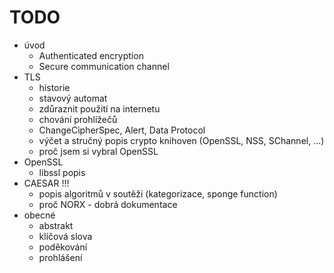 # TODO

* úvod
    * Authenticated encryption
    * Secure communication channel
* TLS
    * historie
    * stavový automat
    * zdůraznit použití na internetu
    * chování prohlížečů
    * ChangeCipherSpec, Alert, Data Protocol
    * výčet a stručný popis crypto knihoven (OpenSSL, NSS, SChannel, ...)
    * proč jsem si vybral OpenSSL
* OpenSSL
    * libssl popis
* CAESAR !!!
    * popis algoritmů v soutěži (kategorizace, sponge function)
    * proč NORX - dobrá dokumentace
* obecné
    * abstrakt
    * klíčová slova
    * poděkování
    * prohlášení

